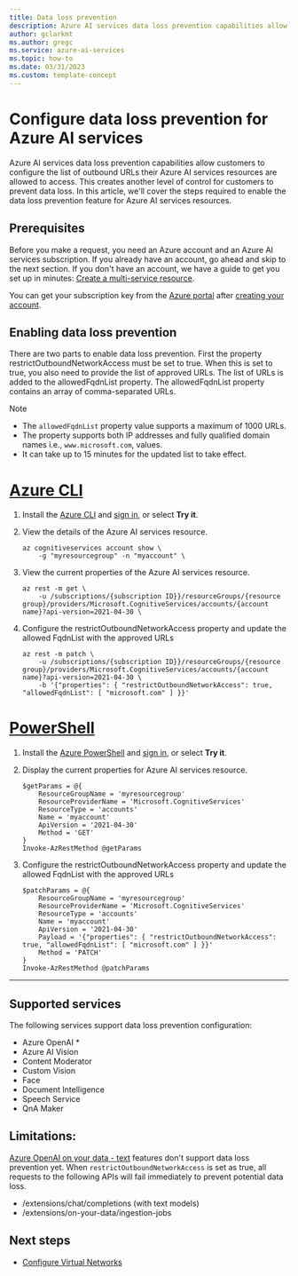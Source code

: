```yaml
---
title: Data loss prevention
description: Azure AI services data loss prevention capabilities allow customers to configure the list of outbound URLs their Azure AI services resources are allowed to access. This configuration creates another level of control for customers to prevent data loss.
author: gclarkmt
ms.author: gregc
ms.service: azure-ai-services
ms.topic: how-to
ms.date: 03/31/2023
ms.custom: template-concept
---
```


# Configure data loss prevention for Azure AI services

Azure AI services data loss prevention capabilities allow customers to configure the list of outbound URLs their Azure AI services resources are allowed to access. This creates another level of control for customers to prevent data loss. In this article, we'll cover the steps required to enable the data loss prevention feature for Azure AI services resources.

## Prerequisites

Before you make a request, you need an Azure account and an Azure AI services subscription. If you already have an account, go ahead and skip to the next section. If you don't have an account, we have a guide to get you set up in minutes: [Create a multi-service resource](multi-service-resource.md?pivots=azportal).

You can get your subscription key from the [Azure portal](multi-service-resource.md?pivots=azportal#get-the-keys-for-your-resource) after [creating your account](https://azure.microsoft.com/free/cognitive-services/).

## Enabling data loss prevention

There are two parts to enable data loss prevention. First the property restrictOutboundNetworkAccess must be set to true. When this is set to true, you also need to provide the list of approved URLs. The list of URLs is added to the allowedFqdnList property. The allowedFqdnList property contains an array of comma-separated URLs.

>[!NOTE]
>
> * The `allowedFqdnList`  property value supports a maximum of 1000 URLs.
> * The property supports both IP addresses and fully qualified domain names i.e., `www.microsoft.com`, values.
> * It can take up to 15 minutes for the updated list to take effect. 

# [Azure CLI](#tab/azure-cli)

1. Install the [Azure CLI](/cli/azure/install-azure-cli) and [sign in](/cli/azure/authenticate-azure-cli), or select **Try it**.

1. View the details of the Azure AI services resource.

    ```azurecli-interactive
    az cognitiveservices account show \
        -g "myresourcegroup" -n "myaccount" \
    ```

1. View the current properties of the Azure AI services resource.

    ```azurecli-interactive
    az rest -m get \
        -u /subscriptions/{subscription ID}}/resourceGroups/{resource group}/providers/Microsoft.CognitiveServices/accounts/{account name}?api-version=2021-04-30 \
    ```

1. Configure the restrictOutboundNetworkAccess property and update the allowed FqdnList with the approved URLs

    ```azurecli-interactive
    az rest -m patch \
        -u /subscriptions/{subscription ID}}/resourceGroups/{resource group}/providers/Microsoft.CognitiveServices/accounts/{account name}?api-version=2021-04-30 \
        -b '{"properties": { "restrictOutboundNetworkAccess": true, "allowedFqdnList": [ "microsoft.com" ] }}'
    ```

# [PowerShell](#tab/powershell)

1. Install the [Azure PowerShell](/powershell/azure/install-azure-powershell) and [sign in](/powershell/azure/authenticate-azureps), or select **Try it**.

1. Display the current properties for Azure AI services resource.

    ```azurepowershell-interactive
    $getParams = @{
        ResourceGroupName = 'myresourcegroup'
        ResourceProviderName = 'Microsoft.CognitiveServices'
        ResourceType = 'accounts'
        Name = 'myaccount'
        ApiVersion = '2021-04-30'
        Method = 'GET'
    }
    Invoke-AzRestMethod @getParams
    ```

1. Configure the restrictOutboundNetworkAccess property and update the allowed FqdnList with the approved URLs

    ```azurepowershell-interactive
    $patchParams = @{
        ResourceGroupName = 'myresourcegroup'
        ResourceProviderName = 'Microsoft.CognitiveServices'
        ResourceType = 'accounts'
        Name = 'myaccount'
        ApiVersion = '2021-04-30'
        Payload = '{"properties": { "restrictOutboundNetworkAccess": true, "allowedFqdnList": [ "microsoft.com" ] }}'
        Method = 'PATCH'
    }
    Invoke-AzRestMethod @patchParams
    ```

---

## Supported services

The following services support data loss prevention configuration:

* Azure OpenAI *
* Azure AI Vision
* Content Moderator
* Custom Vision
* Face
* Document Intelligence
* Speech Service
* QnA Maker


## Limitations: 

[Azure OpenAI on your data - text](/articles/ai-services/openai/concepts/use-your-data.md) features don't support data loss prevention yet. When `restrictOutboundNetworkAccess` is set as true, all requests to the following APIs will fail immediately to prevent potential data loss.

* /extensions/chat/completions (with text models)
* /extensions/on-your-data/ingestion-jobs


## Next steps

* [Configure Virtual Networks](cognitive-services-virtual-networks.md)
